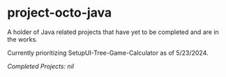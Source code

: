 # project-octo-java
A holder of Java related projects that have yet to be completed and are in the works.


Currently prioritizing SetupUI-Tree-Game-Calculator as of 5/23/2024.

*Completed Projects: nil*
